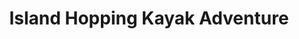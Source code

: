 ---
order: 29
image: "https://cdn.filestackcontent.com/jOjCvQxQyGVgBWZQzir3/convert?cache=true&compress=true&quality=90&w=1000&fit=max"
title: Island Hopping Kayak Adventure
infose: 8am $49.99pp Special price
link: "https://fareharbor.com/embeds/book/kayakingparguera/items/101308/calendar/2025/10/?asn=fhdn&asn-ref=turisteandoenpuertorico&ref=turisteandoenpuertorico&marketplace=yes&flow=no&full-items=yes"
---
